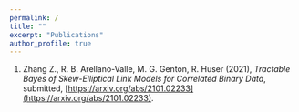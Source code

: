 ```yaml
---
permalink: /
title: ""
excerpt: "Publications"
author_profile: true
---
```


1. Zhang Z., R. B. Arellano-Valle, M. G. Genton, R. Huser (2021), *Tractable Bayes of Skew-Elliptical Link Models for Correlated Binary Data*, submitted, [https://arxiv.org/abs/2101.02233](https://arxiv.org/abs/2101.02233).
